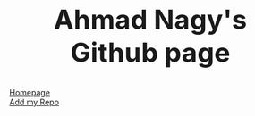  <center><font size="16" ><strong>Ahmad Nagy's Github page</strong> </font></center> 


  <br>
  <br>
  <a href="https://ahmadnagy.github.io/index.html">Homepage</a>
  <br>
  <a href="https://ahmadnagy.github.io/repo.html">Add my Repo</a>
  <br>
